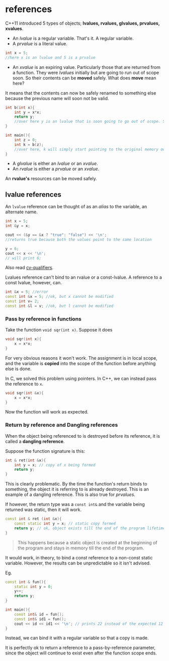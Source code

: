 # references

C++11 introduced 5 types of objects; **lvalues, rvalues, glvalues, prvalues, xvalues**.

- An _lvalue_ is a regular variable. That's it. A regular variable.
- A _prvalue_ is a literal value.

```cpp
int x = 5;
//here x is an lvalue and 5 is a prvalue
```

- An _xvalue_ is an expiring value. Particularly those that are returned from a function. They were _lvalues_ initially but are going to run out of scope soon. So their contents can be **moved** safely. What does **move** mean here?

It means that the contents can now be safely renamed to something else because the previous name will soon not be valid.

```cpp
int b(int x){
    int y = x*x;
    return y;
    //over here y is an lvalue that is soon going to go out of scope. So internally, its memory need not be copied. Internally the value that is binding to the return value can simply be optimised to refer to the original memory since it is the sole owner of the memory.
}

int main(){
    int z = 0;
    int k = b(z);
    //over here, k will simply start pointing to the original memory owned by y inside the function b; we say that the resource has moved from y inside the function to k outside the function.
}
```

- A _glvalue_ is either an _lvalue_ or an _xvalue_.
- An _rvalue_ is either a _prvalue_ or an _xvalue_.

An **rvalue's** resources can be moved safely.

## lvalue references

An `lvalue` reference can be thought of as an _alias_ to the variable, an alternate name.

```cpp
int x = 5;
int &y = x;

cout << (&y == &x ? "true": "false") << '\n';
//returns true because both the values point to the same location

y = 6;
cout << x << '\n';
// will print 6;
```

Also read [cv-qualifiers](./cv_qualifiers.md).

Lvalues reference can't bind to an rvalue or a const-lvalue. A reference to a const lvalue, however, can.

```cpp
int &x = 5; //error
const int &x = 5; //ok, but x cannot be modified
const int v= 2;
const int &l = v; //ok, but l cannot be modified
```

### Pass by reference in functions

Take the function `void sqr(int x)`. Suppose it does

```cpp
void sqr(int x){
    x = x*x;
}
```

For very obvious reasons it won't work. The assignment is in local scope, and the variable is **copied** into the scope of the function before anything else is done.

In C, we solved this problem using pointers. In C++, we can instead pass the reference to `x`.

```cpp
void sqr(int &x){
    x = x*x;
}
```

Now the function will work as expected.

### Return by reference and Dangling references

When the object being referenced to is destroyed before its reference, it is called a **dangling reference**.

Suppose the function signature is this:

```cpp
int & ret(int &x){
    int y = x; // copy of x being formed
    return y;
}
```

This is clearly problematic. By the time the function's return binds to something, the object it is referring to is already destroyed. This is an example of a dangling reference. This is also true for _prvalues_.

If however, the return type was a `const int&` and the variable being returned was static, then it will work.

```cpp
const int & ret (int &x){
    const static int y = x; // static copy formed
    return y; // ok, object exists till the end of the program lifetime
}
```

> This happens because a static object is created at the beginning of the program and stays in memory till the end of the program.

It would work, in theory, to bind a const reference to a non-const static variable. However, the results can be unpredictable so it isn't advised.

Eg.

```cpp
const int & fun(){
    static int y = 0;
    y++;
    return y;
}

int main(){
    const int& id = fun();
    const int& id1 = fun();
    cout << id << id1 << '\n'; // prints 22 instead of the expected 12
}
```

Instead, we can bind it with a regular variable so that a copy is made.

It is perfectly ok to return a reference to a pass-by-reference parameter, since the object will continue to exist even after the function scope ends.
